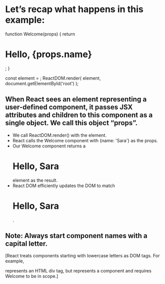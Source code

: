 # Let’s recap what happens in this example:



function Welcome(props) {
  return <h1>Hello, {props.name}</h1>;
}

const element = <Welcome name="Sara" />;
ReactDOM.render(
  element,
  document.getElementById('root')
);

## When React sees an element representing a user-defined component, it passes JSX attributes and children to this component as a single object. We call this object “props”.



* We call ReactDOM.render() with the <Welcome name="Sara" /> element.
* React calls the Welcome component with {name: 'Sara'} as the props.
* Our Welcome component returns a <h1>Hello, Sara</h1> element as the result.
* React DOM efficiently updates the DOM to match <h1>Hello, Sara</h1>.

## Note: Always start component names with a capital letter.

[React treats components starting with lowercase letters as DOM tags. For example, <div /> represents an HTML div tag, but <Welcome /> represents a component and requires Welcome to be in scope.]